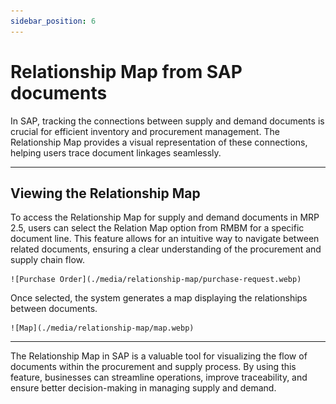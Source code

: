 ```yaml
---
sidebar_position: 6
---
```


# Relationship Map from SAP documents

In SAP, tracking the connections between supply and demand documents is crucial for efficient inventory and procurement management. The Relationship Map provides a visual representation of these connections, helping users trace document linkages seamlessly.

---

## Viewing the Relationship Map

To access the Relationship Map for supply and demand documents in MRP 2.5, users can select the Relation Map option from RMBM for a specific document line. This feature allows for an intuitive way to navigate between related documents, ensuring a clear understanding of the procurement and supply chain flow.

    ![Purchase Order](./media/relationship-map/purchase-request.webp)

Once selected, the system generates a map displaying the relationships between documents.

    ![Map](./media/relationship-map/map.webp)

---
The Relationship Map in SAP is a valuable tool for visualizing the flow of documents within the procurement and supply process. By using this feature, businesses can streamline operations, improve traceability, and ensure better decision-making in managing supply and demand.
